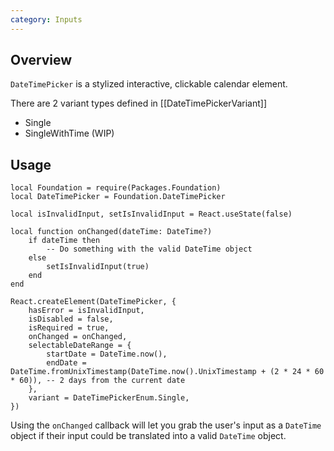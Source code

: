 ```yaml
---
category: Inputs
---
```


## Overview
`DateTimePicker` is a stylized interactive, clickable calendar element.

There are 2 variant types defined in [[DateTimePickerVariant]]

* Single
* SingleWithTime (WIP)

## Usage
```luau
local Foundation = require(Packages.Foundation)
local DateTimePicker = Foundation.DateTimePicker

local isInvalidInput, setIsInvalidInput = React.useState(false)

local function onChanged(dateTime: DateTime?)
    if dateTime then
        -- Do something with the valid DateTime object
    else
        setIsInvalidInput(true)
    end
end

React.createElement(DateTimePicker, {
    hasError = isInvalidInput,
    isDisabled = false,
    isRequired = true,
    onChanged = onChanged,
    selectableDateRange = {
        startDate = DateTime.now(),
        endDate = DateTime.fromUnixTimestamp(DateTime.now().UnixTimestamp + (2 * 24 * 60 * 60)), -- 2 days from the current date
    },
    variant = DateTimePickerEnum.Single,
})
```

Using the `onChanged` callback will let you grab the user's input as a `DateTime` object if their input could be translated into a valid `DateTime` object. 
